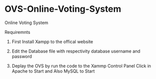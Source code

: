 # OVS-Online-Voting-System
Online Voting System

Requiremnts

1) First Install Xampp to the offical website

2) Edit the Database file with respectivity database username and password

3) Deplay the OVS by run the code to the Xammp Control Panel Click in Apache to Start and Also MySQL to Start
